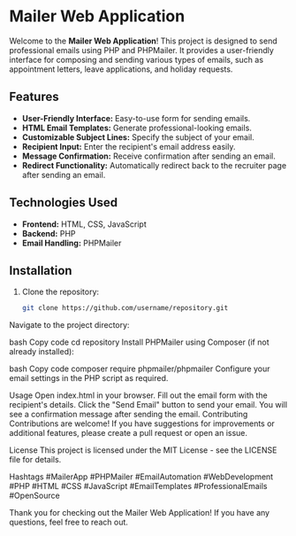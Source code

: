 # Mailer Web Application

Welcome to the **Mailer Web Application**! This project is designed to send professional emails using PHP and PHPMailer. It provides a user-friendly interface for composing and sending various types of emails, such as appointment letters, leave applications, and holiday requests.

## Features

- **User-Friendly Interface:** Easy-to-use form for sending emails.
- **HTML Email Templates:** Generate professional-looking emails.
- **Customizable Subject Lines:** Specify the subject of your email.
- **Recipient Input:** Enter the recipient's email address easily.
- **Message Confirmation:** Receive confirmation after sending an email.
- **Redirect Functionality:** Automatically redirect back to the recruiter page after sending an email.

## Technologies Used

- **Frontend:** HTML, CSS, JavaScript
- **Backend:** PHP
- **Email Handling:** PHPMailer

## Installation

1. Clone the repository:

   ```bash
   git clone https://github.com/username/repository.git
Navigate to the project directory:

bash
Copy code
cd repository
Install PHPMailer using Composer (if not already installed):

bash
Copy code
composer require phpmailer/phpmailer
Configure your email settings in the PHP script as required.

Usage
Open index.html in your browser.
Fill out the email form with the recipient's details.
Click the "Send Email" button to send your email.
You will see a confirmation message after sending the email.
Contributing
Contributions are welcome! If you have suggestions for improvements or additional features, please create a pull request or open an issue.

License
This project is licensed under the MIT License - see the LICENSE file for details.

Hashtags
#MailerApp #PHPMailer #EmailAutomation #WebDevelopment #PHP #HTML #CSS #JavaScript #EmailTemplates #ProfessionalEmails #OpenSource

Thank you for checking out the Mailer Web Application! If you have any questions, feel free to reach out.
